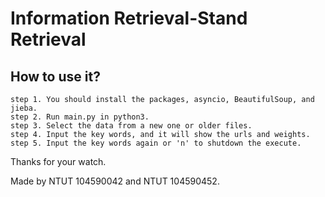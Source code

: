 # Information Retrieval-Stand Retrieval

## How to use it?
	step 1. You should install the packages, asyncio, BeautifulSoup, and jieba.
	step 2. Run main.py in python3.
	step 3. Select the data from a new one or older files.
	step 4. Input the key words, and it will show the urls and weights.
	step 5. Input the key words again or 'n' to shutdown the execute.
Thanks for your watch.

Made by NTUT 104590042 and NTUT 104590452.